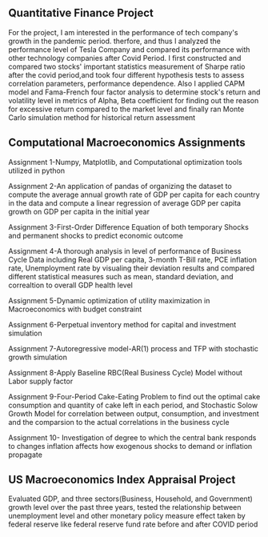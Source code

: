 ## Quantitative Finance Project

For the project, I am interested in the performance of tech company's growth in the pandemic period. therfore, and thus I analyzed the performance level of Tesla Company and compared its performance with other technology companies after Covid Period. I first constructed and compared two stocks' important statistics measurement of Sharpe ratio after the covid period,and took four different hypothesis tests to assess correlation parameters, performance dependence. Also I applied CAPM model and Fama-French four factor analysis to determine stock's return and volatility level in metrics of Alpha, Beta coefficient for finding out the reason for excessive return compared to the market level and finally ran Monte Carlo simulation method for historical return assessment


## Computational Macroeconomics Assignments

Assignment 1-Numpy, Matplotlib, and Computational optimization tools utilized in python

Assignment 2-An application of pandas of organizing the dataset to compute the average annual growth rate of GDP per capita for each country in the data and compute a linear regression of average GDP per capita growth on GDP per capita in the initial year

Assignment 3-First-Order Difference Equation of both temporary Shocks and permanent shocks to predict economic outcome

Assignment 4-A thorough analysis in level of performance of Business Cycle Data including Real GDP per capita, 3-month T-Bill rate, PCE inflation rate, Unemployment rate by visualing their deviation results and compared different statistical measures such as mean, standard deviation, and correaltion to overall GDP health level

Assignment 5-Dynamic optimization of utility maximization in Macroeconomics with budget constraint

Assignment 6-Perpetual inventory method for capital and investment simulation

Assignment 7-Autoregressive model-AR(1) process and TFP with stochastic growth simulation

Assignment 8-Apply Baseline RBC(Real Business Cycle) Model without Labor supply factor


Assignment 9-Four-Period Cake-Eating Problem to find out the optimal cake consumption and quantity of cake left in each period, and Stochastic Solow Growth Model for correlation between output, consumption, and investment and the comparsion to the actual correlations in the business cycle

Assignment 10- Investigation of degree to which the central bank responds to changes inflation affects how exogenous shocks to demand or inflation propagate


## US Macroeconomics Index Appraisal Project

Evaluated GDP, and three sectors(Business, Household, and Government) growth level over the past three years, tested the relationship between unemployment level and other monetary policy measure effect taken by federal reserve like federal reserve fund rate before and after COVID period
